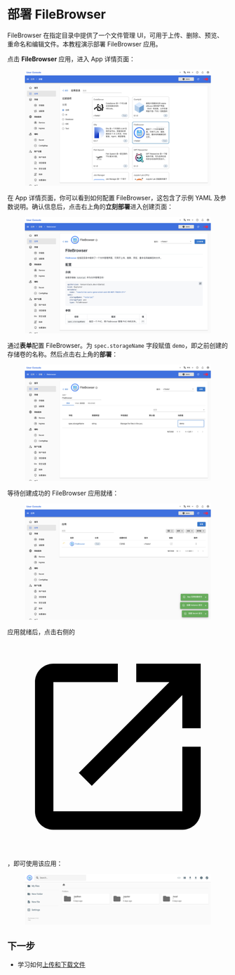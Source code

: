 # 部署 FileBrowser

FileBrowser 在指定目录中提供了一个文件管理 UI，可用于上传、删除、预览、重命名和编辑文件。本教程演示部署 FileBrowser 应用。

点击 **FileBrowser** 应用，进入 App 详情页面：

<figure class="screenshot">
  <img alt="select-filebrowser" src="../assets/app/select-filebrowser.png" />
</figure>

在 App 详情页面，你可以看到如何配置 FileBrowser，这包含了示例 YAML 及参数说明。确认信息后，点击右上角的**立刻部署**进入创建页面：

<figure class="screenshot">
  <img alt="readme-filebrowser" src="../assets/app/readme-filebrowser.png" />
</figure>

通过**表单**配置 FileBrowser。为 `spec.storageName` 字段赋值 `demo`，即之前创建的存储卷的名称。然后点击右上角的**部署**：

<figure class="screenshot">
  <img alt="form-filebrowser" src="../assets/app/form-filebrowser.png" />
</figure>

等待创建成功的 FileBrowser 应用就绪：

<figure class="screenshot">
  <img alt="wait-for-filebrowser" src="../assets/app/wait-for-filebrowser.png" />
</figure>

应用就绪后，点击右侧的 <span class="twemoji"><svg class="MuiSvgIcon-root MuiSvgIcon-colorPrimary MuiSvgIcon-fontSizeMedium css-jxtyyz" focusable="false" aria-hidden="true" viewBox="0 0 24 24" data-testid="OpenInNewIcon"><path d="M19 19H5V5h7V3H5c-1.11 0-2 .9-2 2v14c0 1.1.89 2 2 2h14c1.1 0 2-.9 2-2v-7h-2zM14 3v2h3.59l-9.83 9.83 1.41 1.41L19 6.41V10h2V3z"></path></svg></span>，即可使用该应用：

<figure class="screenshot">
  <img alt="ui-filebrowser" src="../assets/app/ui-filebrowser.png" />
</figure>

## 下一步

* 学习如何[上传和下载文件](../task/upload-and-download-file.md)
